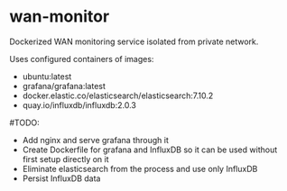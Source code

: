 # wan-monitor
Dockerized WAN monitoring service isolated from private network.

Uses configured containers of images:
- ubuntu:latest
- grafana/grafana:latest
- docker.elastic.co/elasticsearch/elasticsearch:7.10.2
- quay.io/influxdb/influxdb:2.0.3

#TODO:
- Add nginx and serve grafana through it
- Create Dockerfile for grafana and InfluxDB so it can be used without first setup directly on it
- Eliminate elasticsearch from the process and use only InfluxDB
- Persist InfluxDB data

